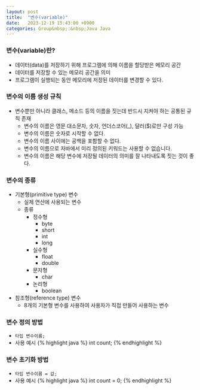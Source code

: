 ```yaml
---
layout: post
title:  "변수(variable)"
date:   2023-12-19 15:43:00 +0900
categories: Group&nbsp;:&nbsp;Java Java
---
```


### 변수(variable)란?

- 데이터(data)를 저장하기 위해 프로그램에 의해 이름을 할당받은 메모리 공간
- 데이터를 저장할 수 있는 메모리 공간을 의미
- 프로그램이 실행되는 동안 메모리에 저장된 데이터를 변경할 수 있다.

### 변수의 이름 생성 규칙

- 변수뿐만 아니라 클래스, 메소드 등의 이름을 짓는데 반드시 지켜야 하는 공통된 규칙 존재
    - 변수의 이름은 영문 대소문자, 숫자, 언더스코어(_), 달러($)로만 구성 가능
    - 변수의 이름은 숫자로 시작할 수 없다.
    - 변수의 이름 사이에는 공백을 포함할 수 없다.
    - 변수의 이름으로 자바에서 미리 정의된 키워드는 사용할 수 없습니다.
    - 변수의 이름은 해당 변수에 저장될 데이터의 의미를 잘 나타내도록 짓는 것이 좋다.

### 변수의 종류

- 기본형(primitive type) 변수
    - 실제 연산에 사용되는 변수
    - 종류
        - 정수형
            - byte
            - short
            - int
            - long
        - 실수형
            - float
            - double
        - 문자형
            - char
        - 논리형
            - boolean
- 참조형(reference type) 변수
    - 8개의 기본형 변수를 사용하여 사용자가 직접 만들어 사용하는 변수

### 변수 정의 방법

- ```타입 변수이름;```
- 사용 예시
    {% highlight java %}
    int count;
    {% endhighlight %}

### 변수 초기화 방법

- ```타입 변수이름 = 값;```
- 사용 예시
    {% highlight java %}
    int count = 0;
    {% endhighlight %}